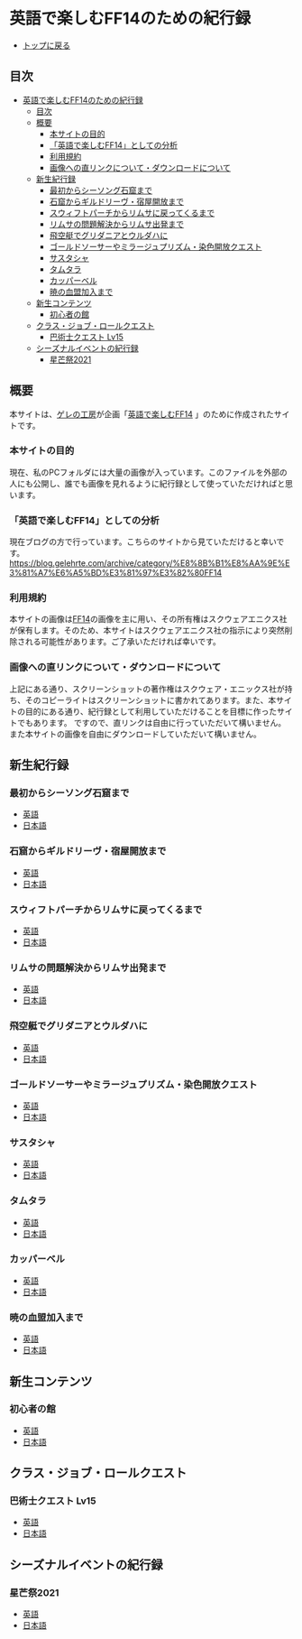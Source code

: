 # 英語で楽しむFF14のための紀行録
- [トップに戻る](../index.html)

## 目次
- [英語で楽しむFF14のための紀行録](#英語で楽しむff14のための紀行録)
  - [目次](#目次)
  - [概要](#概要)
    - [本サイトの目的](#本サイトの目的)
    - [「英語で楽しむFF14」としての分析](#英語で楽しむff14としての分析)
    - [利用規約](#利用規約)
    - [画像への直リンクについて・ダウンロードについて](#画像への直リンクについてダウンロードについて)
  - [新生紀行録](#新生紀行録)
    - [最初からシーソング石窟まで](#最初からシーソング石窟まで)
    - [石窟からギルドリーヴ・宿屋開放まで](#石窟からギルドリーヴ宿屋開放まで)
    - [スウィフトパーチからリムサに戻ってくるまで](#スウィフトパーチからリムサに戻ってくるまで)
    - [リムサの問題解決からリムサ出発まで](#リムサの問題解決からリムサ出発まで)
    - [飛空艇でグリダニアとウルダハに](#飛空艇でグリダニアとウルダハに)
    - [ゴールドソーサーやミラージュプリズム・染色開放クエスト](#ゴールドソーサーやミラージュプリズム染色開放クエスト)
    - [サスタシャ](#サスタシャ)
    - [タムタラ](#タムタラ)
    - [カッパーベル](#カッパーベル)
    - [暁の血盟加入まで](#暁の血盟加入まで)
  - [新生コンテンツ](#新生コンテンツ)
    - [初心者の館](#初心者の館)
  - [クラス・ジョブ・ロールクエスト](#クラスジョブロールクエスト)
    - [巴術士クエスト Lv15](#巴術士クエスト-lv15)
  - [シーズナルイベントの紀行録](#シーズナルイベントの紀行録)
    - [星芒祭2021](#星芒祭2021)

## 概要
本サイトは、[ゲレの工房](https://blog.gelehrte.com/)が企画「[英語で楽しむFF14](https://blog.gelehrte.com/archive/category/%E8%8B%B1%E8%AA%9E%E3%81%A7%E6%A5%BD%E3%81%97%E3%82%80FF14) 」のために作成されたサイトです。

### 本サイトの目的
現在、私のPCフォルダには大量の画像が入っています。このファイルを外部の人にも公開し、誰でも画像を見れるように紀行録として使っていただければと思います。

### 「英語で楽しむFF14」としての分析
現在ブログの方で行っています。こちらのサイトから見ていただけると幸いです。
https://blog.gelehrte.com/archive/category/%E8%8B%B1%E8%AA%9E%E3%81%A7%E6%A5%BD%E3%81%97%E3%82%80FF14

### 利用規約
本サイトの画像は[FF14](https://jp.finalfantasyxiv.com/)の画像を主に用い、その所有権はスクウェアエニクス社が保有します。そのため、本サイトはスクウェアエニクス社の指示により突然削除される可能性があります。ご了承いただければ幸いです。

### 画像への直リンクについて・ダウンロードについて
上記にある通り、スクリーンショットの著作権はスクウェア・エニックス社が持ち、そのコピーライトはスクリーンショットに書かれてあります。また、本サイトの目的にある通り、紀行録として利用していただけることを目標に作ったサイトでもあります。
ですので、直リンクは自由に行っていただいて構いません。また本サイトの画像を自由にダウンロードしていただいて構いません。

## 新生紀行録
### 最初からシーソング石窟まで
- [英語](./001_step1/index_e.html)
- [日本語](./001_step1/index_j.html)

### 石窟からギルドリーヴ・宿屋開放まで
- [英語](./001_step2/index_e.html)
- [日本語](./001_step2/index_j.html)

### スウィフトパーチからリムサに戻ってくるまで
- [英語](./001_step3/index_e.html)
- [日本語](./001_step3/index_j.html)

### リムサの問題解決からリムサ出発まで
- [英語](./001_step4/index_e.html)
- [日本語](./001_step4/index_j.html)

### 飛空艇でグリダニアとウルダハに
- [英語](./001_step5/index_e.html)
- [日本語](./001_step5/index_j.html)

### ゴールドソーサーやミラージュプリズム・染色開放クエスト
- [英語](./001_step6/index_e.html)
- [日本語](./001_step6/index_j.html)

### サスタシャ
- [英語](./003_Sastasha/index_e.html)
- [日本語](./003_Sastasha/index_j.html)

### タムタラ
- [英語](./004_Tam-Tara/index_e.html)
- [日本語](./004_Tam-Tara/index_j.html)

### カッパーベル
- [英語](./005_Copperbell/index_e.html)
- [日本語](./005_Copperbell/index_j.html)

### 暁の血盟加入まで
- [英語](./006_The_Scions_of_the_Seventh_Dawn/index_e.html)
- [日本語](./006_The_Scions_of_the_Seventh_Dawn/index_j.html)

## 新生コンテンツ
### 初心者の館
- [英語](./contents/a_realm_reborn/the_Hall_of_the_Novice/index_e.html)
- [日本語](./contents/a_realm_reborn/the_Hall_of_the_Novice/index_j.html)

## クラス・ジョブ・ロールクエスト
### 巴術士クエスト Lv15
- [英語](./job_class_quest/Arcanist/15/index_e.html)
- [日本語](./job_class_quest/Arcanist/15/index_j.html)

## シーズナルイベントの紀行録
### 星芒祭2021
- [英語](./special/2021/The_Starlight_Celebration/index_e.html)
- [日本語](./special/2021/The_Starlight_Celebration/index_j.html)